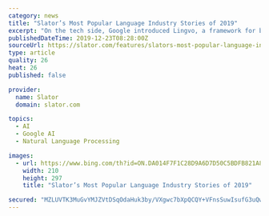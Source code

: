 ```yaml
---
category: news
title: "Slator’s Most Popular Language Industry Stories of 2019"
excerpt: "On the tech side, Google introduced Lingvo, a framework for building neural networks in TensorFlow. In a move that seems to be increasingly common for tech companies, Google open-sourced Lingvo — which is specifically tailored for natural language processing (NLP) — as a way of supporting the research community while assessing whether the ..."
publishedDateTime: 2019-12-23T08:28:00Z
sourceUrl: https://slator.com/features/slators-most-popular-language-industry-stories-of-2019/
type: article
quality: 26
heat: 26
published: false

provider:
  name: Slator
  domain: slator.com

topics:
  - AI
  - Google AI
  - Natural Language Processing

images:
  - url: https://www.bing.com/th?id=ON.DA014F7F1C28D9A6D7D50C5BDFB821A8
    width: 210
    height: 297
    title: "Slator’s Most Popular Language Industry Stories of 2019"

secured: "MZLUVTK3MuGvYMJZVtDSqOdaHuk3by/VXgwc7bXpQCQY+VFnsSuwIsufG3uQwVrZt/ti3KvM583z/f+w4Tu6nmHDmyyXYS+rMG9oJXoA+rHmsntSfexdYvN2hu3FLDvGbjXR7zOY+71/y55fi0cGF0Elxa+zLeNArzMywEVwTjHksLR79QHarwjBdtpB6SGUJ3Dih3IBKmgY0bSTUs7/ovQYRnzVYNwq2DZ7E/5NFRFQ3v2nCu62+UtiTmj8oC+A7Fw9/eiU/k6622l58WevRQ==;4iBnOebRr3mxtaaB4NTWiQ=="
---
```



